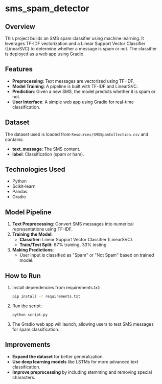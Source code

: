 # sms_spam_detector

## Overview
This project builds an SMS spam classifier using machine learning. It leverages TF-IDF vectorization and a Linear Support Vector Classifier (LinearSVC) to determine whether a message is spam or not. The classifier is deployed as a web app using Gradio.

## Features
- **Preprocessing**: Text messages are vectorized using TF-IDF.
- **Model Training**: A pipeline is built with TF-IDF and LinearSVC.
- **Prediction**: Given a new SMS, the model predicts whether it is spam or not.
- **User Interface**: A simple web app using Gradio for real-time classification.

## Dataset
The dataset used is loaded from `Resources/SMSSpamCollection.csv` and contains:
- **text_message**: The SMS content.
- **label**: Classification (spam or ham).

## Technologies Used
- Python
- Scikit-learn
- Pandas
- Gradio

## Model Pipeline
1. **Text Preprocessing**: Convert SMS messages into numerical representations using TF-IDF.
2. **Training the Model**:
   - **Classifier**: Linear Support Vector Classifier (LinearSVC).
   - **Train/Test Split**: 67% training, 33% testing.
3. **Making Predictions**:
   - User input is classified as "Spam" or "Not Spam" based on trained model.

## How to Run
1. Install dependencies from requirements.txt:
   ```bash
   pip install -r requirements.txt
   ```
2. Run the script:
   ```bash
   python script.py
   ```
3. The Gradio web app will launch, allowing users to test SMS messages for spam classification.

## Improvements
- **Expand the dataset** for better generalization.
- **Use deep learning models** like LSTMs for more advanced text classification.
- **Improve preprocessing** by including stemming and removing special characters.




